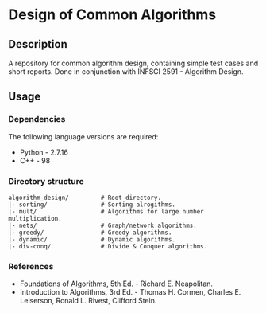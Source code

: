 # Design of Common Algorithms

## Description

A repository for common algorithm design, containing simple test cases and short reports. Done in conjunction with INFSCI 2591 - Algorithm Design.

## Usage

### Dependencies
The following language versions are required:
  - Python - 2.7.16
  - C++ - 98

### Directory structure
```
algorithm_design/         # Root directory.
|- sorting/               # Sorting alrogithms.
|- mult/                  # Algorithms for large number multiplication.
|- nets/                  # Graph/network algorithms.
|- greedy/                # Greedy algorithms.
|- dynamic/               # Dynamic algorithms.
|- div-conq/              # Divide & Conquer algorithms.
```

### References
  - Foundations of Algorithms, 5th Ed. - Richard E. Neapolitan.  
  - Introduction to Algorithms, 3rd Ed. - Thomas H. Cormen, Charles E. Leiserson, Ronald L. Rivest, Clifford Stein.


